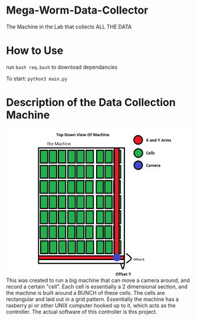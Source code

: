# Mega-Worm-Data-Collector
The Machine in the Lab that collects ALL THE DATA
# How to Use
run `bash req.bash` to download dependancies

To start: `python3 main.py`

# Description of the Data Collection Machine
![](photos/machine_top_down.png)
This was created to run a big machine that can move a camera around, and record a certain "cell".
Each cell is essentially a 2 dimensional section, and the machine is built around a BUNCH of these cells. The cells are rectangular and laid out in a grid pattern.
Essentially the machine has a rasberry pi or other UNIX computer hooked up to it, which acts as the controller. The actual software of this controller is this project.
